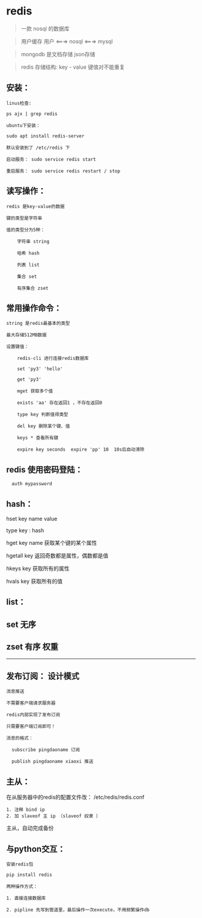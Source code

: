 # redis

> 一款 nosql 的数据库

> 用户缓存  用户 <===> nosql <===> mysql

> mongodb 是文档存储 json存储

> redis 存储结构: key - value 键值对不能重复

## 安装：

    linus检查:

    ps ajx | grep redis

    ubuntu下安装：

    sudo apt install redis-server

    默认安装到了 /etc/redis 下

    启动服务： sudo service redis start

    重启服务： sudo service redis restart / stop

## 读写操作：

    redis 是key-value的数据

    键的类型是字符串

    值的类型分为5种：

        字符串 string

        哈希 hash

        列表 list

        集合 set

        有序集合 zset

## 常用操作命令：

    string 是redis最基本的类型

    最大存储512MB数据

    设置键值：

        redis-cli 进行连接redis数据库

        set 'py3' 'hello'

        get 'py3'

        mget 获取多个值

        exists 'aa' 存在返回1 ，不存在返回0

        type key 判断值得类型

        del key 删除某个键、值

        keys * 查看所有键

        expire key seconds  expire 'pp' 10  10s后自动清除

## redis 使用密码登陆：

      auth mypassword

## hash：

  hset key name value

  type key : hash

  hget key name 获取某个键的某个属性

  hgetall key 返回奇数都是属性，偶数都是值

  hkeys key  获取所有的属性

  hvals key 获取所有的值

## list：

## set 无序

## zset 有序 权重


---

## 发布订阅： 设计模式

    消息推送

    不需要客户端请求服务器

    redis内部实现了发布订阅

    只需要客户端订阅即可！

    消息的格式：

      subscribe pingdaoname 订阅

      publish pingdaoname xiaoxi 推送

## 主从：

  在从服务器中的redis的配置文件改： /etc/redis/redis.conf

    1. 注释 bind ip
    2. 加 slaveof 主 ip （slaveof 奴隶 ）

  主从，自动完成备份

## 与python交互：

    安装redis包

    pip install redis

    两种操作方式：

    1. 直接连接数据库

    2. pipline 先写到管道里，最后操作一次execute，不用频繁操作db
